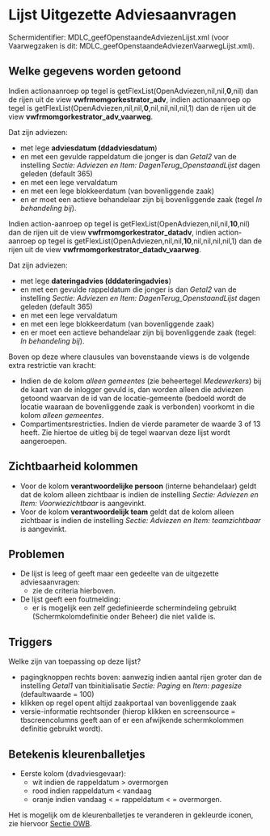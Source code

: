 # Lijst Uitgezette Adviesaanvragen

Schermidentifier: MDLC_geefOpenstaandeAdviezenLijst.xml (voor Vaarwegzaken is dit: MDLC_geefOpenstaandeAdviezenVaarwegLijst.xml).

## Welke gegevens worden getoond

Indien actionaanroep op tegel is getFlexList(OpenAdviezen,nil,nil,**0**,nil) dan
de rijen uit de view **vwfrmomgorkestrator_adv**, indien actionaanroep op tegel is getFlexList(OpenAdviezen,nil,nil,**0**,nil,nil,nil,nil,1) dan
de rijen uit de view **vwfrmomgorkestrator_adv_vaarweg**.

Dat zijn adviezen:

- met lege **adviesdatum (ddadviesdatum**)
- en met een gevulde rappeldatum die jonger is dan _Getal2_ van de instelling _Sectie: Adviezen en Item: DagenTerug_OpenstaandLijst_ dagen geleden (default 365)
- en met een lege vervaldatum
- en met een lege blokkeerdatum (van bovenliggende zaak)
- en er moet een actieve behandelaar zijn bij bovenliggende zaak (tegel _In behandeling bij_).

Indien action-aanroep op tegel is getFlexList(OpenAdviezen,nil,nil,**10**,nil) dan
de rijen uit de view **vwfrmomgorkestrator_datadv**, indien action-aanroep op tegel is getFlexList(OpenAdviezen,nil,nil,**10**,nil,nil,nil,nil,1) dan
de rijen uit de view **vwfrmomgorkestrator_datadv_vaarweg**.

Dat zijn adviezen:

- met lege **dateringadvies (dddateringadvies**)
- en met een gevulde rappeldatum die jonger is dan _Getal2_ van de instelling _Sectie: Adviezen en Item: DagenTerug_OpenstaandLijst_ dagen geleden (default 365)
- en met een lege vervaldatum
- en met een lege blokkeerdatum (van bovenliggende zaak)
- en er moet een actieve behandelaar zijn bij bovenliggende zaak (tegel: _In behandeling bij_).

Boven op deze where clausules van bovenstaande views is de volgende extra restrictie van kracht:

- Indien de de kolom _alleen gemeentes_ (zie beheertegel _Medewerkers_) bij de kaart van de inlogger gevuld is, dan worden alleen die adviezen getoond waarvan de id van de locatie-gemeente (bedoeld wordt de locatie waaraan de bovenliggende zaak is verbonden) voorkomt in die kolom _alleen gemeentes_.
- Compartimentsrestricties. Indien de vierde parameter de waarde 3 of 13 heeft. Zie hiertoe de uitleg bij de tegel waarvan deze lijst wordt aangeroepen.

## Zichtbaarheid kolommen

- Voor de kolom **verantwoordelijke persoon** (interne behandelaar) geldt dat de kolom alleen zichtbaar is indien de instelling _Sectie: Adviezen en Item: Voorwiezichtbaar_ is aangevinkt.
- Voor de kolom **verantwoordelijk team** geldt dat de kolom alleen zichtbaar is indien de instelling _Sectie: Adviezen en Item: teamzichtbaar_ is aangevinkt.

## Problemen

- De lijst is leeg of geeft maar een gedeelte van de uitgezette adviesaanvragen:
  - zie de criteria hierboven.
- De lijst geeft een foutmelding:
  - er is mogelijk een zelf gedefinieerde schermindeling gebruikt (Schermkolomdefinitie onder Beheer) die niet valide is.

## Triggers

Welke zijn van toepassing op deze lijst?

- pagingknoppen rechts boven: aanwezig indien aantal rijen groter dan de instelling _Getal1_ van tbinitialisatie _Sectie: Paging_ en _Item: pagesize_ (defaultwaarde = 100)
- klikken op regel opent altijd zaakportaal van bovenliggende zaak
- versie-informatie rechtsonder (hierop klikken en screensource = tbscreencolumns geeft aan of er een afwijkende schermkolommen definitie gebruikt wordt).

## Betekenis kleurenballetjes

- Eerste kolom (dvadviesgevaar):
  - wit indien de rappeldatum > overmorgen
  - rood indien rappeldatum < vandaag
  - oranje indien vandaag < = rappeldatum < = overmorgen.

Het is mogelijk om de kleurenballetjes te veranderen in gekleurde iconen, zie hiervoor [Sectie OWB](/docs/instellen_inrichten/configuratie/sectie_owb.md).
